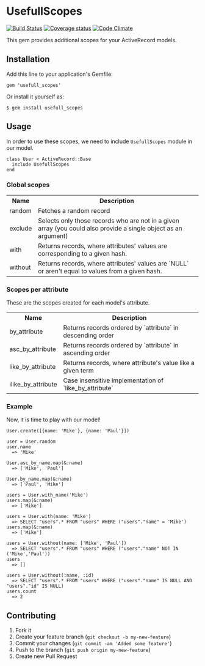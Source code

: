 # UsefullScopes
[![Build Status](https://travis-ci.org/kaize/usefull_scopes.png?branch=master)](https://travis-ci.org/kaize/usefull_scopes)
[![Coverage
status](https://coveralls.io/repos/kaize/usefull_scopes/badge.png?branch=master)](https://coveralls.io/r/kaize/usefull_scopes)
[![Code Climate](https://codeclimate.com/github/kaize/validates.png)](https://codeclimate.com/github/kaize/validates)

This gem provides additional scopes for your ActiveRecord models.

## Installation

Add this line to your application's Gemfile:

    gem 'usefull_scopes'

Or install it yourself as:

    $ gem install usefull_scopes

## Usage

In order to use these scopes, we need to include `UsefullScopes` module in our model.

    class User < ActiveRecord::Base
      include UsefullScopes
    end

### Global scopes

<table>
  <tr>
    <th>Name</th>
    <th>Description</th>
  </tr>
  <tr>
    <td>random</td>
    <td>Fetches a random record</td>
  </tr>
  <tr>
    <td>exclude</td>
    <td>Selects only those records who are not in a given array (you could also provide a single object as an argument)</td>
  </tr>
  <tr>
    <td>with</td>
    <td>Returns records, where attributes' values are corresponding to a given hash.</td>
  </tr>
  <tr>
    <td>without</td>
    <td>Returns records, where attributes' values are `NULL` or aren't equal to values from a given hash.</td>
  </tr>
</table>

### Scopes per attribute

These are the scopes created for each model's attribute.

<table>
  <tr>
    <th>Name</th>
    <th>Description</th>
  </tr>
  <tr>
    <td>by_attribute</td>
    <td>Returns records ordered by `attribute` in descending order</td>
  </tr>
  <tr>
    <td>asc_by_attribute</td>
    <td>Returns records ordered by `attribute` in ascending order</td>
  </tr>
  <tr>
    <td>like_by_attribute</td>
    <td>Returns records, where attribute's value like a given term </td>
  </tr>
  <tr>
    <td>ilike_by_attribute</td>
    <td>Сase insensitive implementation of `like_by_attribute`</td>
  </tr>
</table>

### Example

Now, it is time to play with our model!

    User.create([{name: 'Mike'}, {name: 'Paul'}])

    user = User.random
    user.name
      => 'Mike'

    User.asc_by_name.map(&:name)
      => ['Mike', 'Paul']

    User.by_name.map(&:name)
      => ['Paul', 'Mike']

    users = User.with_name('Mike')
    users.map(&:name)
      => ['Mike']

    users = User.with(name: 'Mike')
      => SELECT "users".* FROM "users" WHERE ("users"."name" = 'Mike')
    users.map(&:name)
      => ['Mike']

    users = User.without(name: ['Mike', 'Paul'])
      => SELECT "users".* FROM "users" WHERE ("users"."name" NOT IN ('Mike','Paul'))
    users
      => []

    users = User.without(:name, :id)
      => SELECT "users".* FROM "users" WHERE ("users"."name" IS NULL AND "users"."id" IS NULL)
    users.count
      => 2

## Contributing

1. Fork it
2. Create your feature branch (`git checkout -b my-new-feature`)
3. Commit your changes (`git commit -am 'Added some feature'`)
4. Push to the branch (`git push origin my-new-feature`)
5. Create new Pull Request
